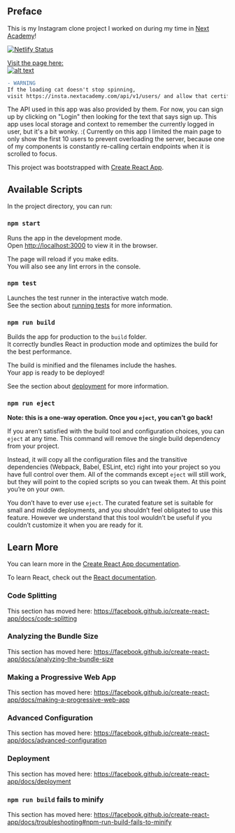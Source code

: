 ## Preface

This is my Instagram clone project I worked on during my time in [Next Academy](https://www.nextacademy.com)!

[![Netlify Status](https://api.netlify.com/api/v1/badges/9cababeb-3e68-4561-8411-2fac23ea3638/deploy-status)](https://app.netlify.com/sites/nextagramtyy/deploys)

[Visit the page here: <br/> ![alt text](https://github.com/ianteoyy/nextagram/blob/master/src/images/logo.png "Link to my instaclone") 
](https://nextyy.netlify.com/)

```diff
- WARNING
If the loading cat doesn't stop spinning,
visit https://insta.nextacademy.com/api/v1/users/ and allow that certificate.
```

The API used in this app was also provided by them. 
For now, you can sign up by clicking on "Login" then looking for the text that says sign up.
This app uses local storage and context to remember the currently logged in user, but it's a bit wonky. :(
Currently on this app I limited the main page to only show the first 10 users to prevent overloading the server, because one of my components is constantly re-calling certain endpoints when it is scrolled to focus.

This project was bootstrapped with [Create React App](https://github.com/facebook/create-react-app).

## Available Scripts

In the project directory, you can run:

### `npm start`

Runs the app in the development mode.<br>
Open [http://localhost:3000](http://localhost:3000) to view it in the browser.

The page will reload if you make edits.<br>
You will also see any lint errors in the console.

### `npm test`

Launches the test runner in the interactive watch mode.<br>
See the section about [running tests](https://facebook.github.io/create-react-app/docs/running-tests) for more information.

### `npm run build`

Builds the app for production to the `build` folder.<br>
It correctly bundles React in production mode and optimizes the build for the best performance.

The build is minified and the filenames include the hashes.<br>
Your app is ready to be deployed!

See the section about [deployment](https://facebook.github.io/create-react-app/docs/deployment) for more information.

### `npm run eject`

**Note: this is a one-way operation. Once you `eject`, you can’t go back!**

If you aren’t satisfied with the build tool and configuration choices, you can `eject` at any time. This command will remove the single build dependency from your project.

Instead, it will copy all the configuration files and the transitive dependencies (Webpack, Babel, ESLint, etc) right into your project so you have full control over them. All of the commands except `eject` will still work, but they will point to the copied scripts so you can tweak them. At this point you’re on your own.

You don’t have to ever use `eject`. The curated feature set is suitable for small and middle deployments, and you shouldn’t feel obligated to use this feature. However we understand that this tool wouldn’t be useful if you couldn’t customize it when you are ready for it.

## Learn More

You can learn more in the [Create React App documentation](https://facebook.github.io/create-react-app/docs/getting-started).

To learn React, check out the [React documentation](https://reactjs.org/).

### Code Splitting

This section has moved here: https://facebook.github.io/create-react-app/docs/code-splitting

### Analyzing the Bundle Size

This section has moved here: https://facebook.github.io/create-react-app/docs/analyzing-the-bundle-size

### Making a Progressive Web App

This section has moved here: https://facebook.github.io/create-react-app/docs/making-a-progressive-web-app

### Advanced Configuration

This section has moved here: https://facebook.github.io/create-react-app/docs/advanced-configuration

### Deployment

This section has moved here: https://facebook.github.io/create-react-app/docs/deployment

### `npm run build` fails to minify

This section has moved here: https://facebook.github.io/create-react-app/docs/troubleshooting#npm-run-build-fails-to-minify
